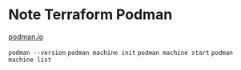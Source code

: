 # Note Terraform Podman

[podman.io](https://podman.io/)

`podman --version`
`podman machine init`
`podman machine start`
`podman machine list`
